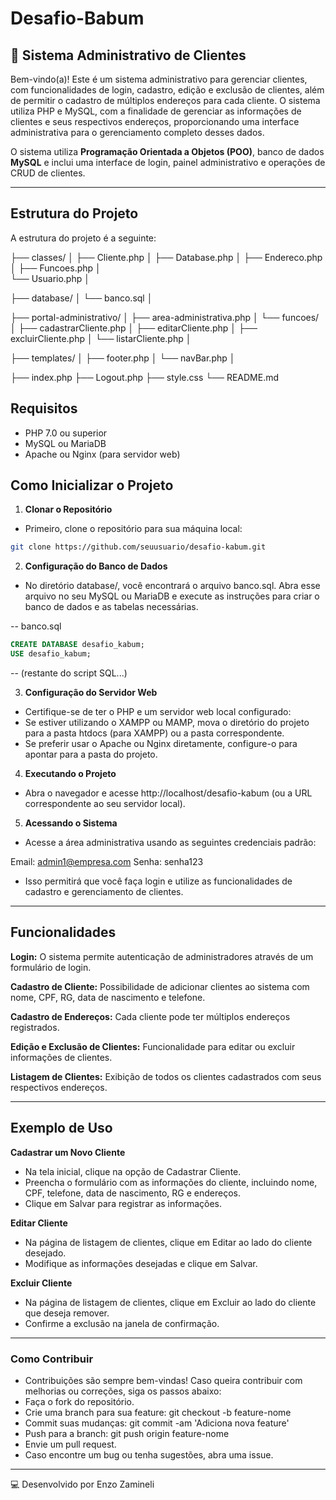 # Desafio-Babum
## 🔐 Sistema Administrativo de Clientes

Bem-vindo(a)! Este é um sistema administrativo para gerenciar clientes, com funcionalidades de login, cadastro, edição e exclusão de clientes, além de permitir o cadastro de múltiplos endereços para cada cliente. O sistema utiliza PHP e MySQL, com a finalidade de gerenciar as informações de clientes e seus respectivos endereços, proporcionando uma interface administrativa para o gerenciamento completo desses dados.

O sistema utiliza **Programação Orientada a Objetos (POO)**, banco de dados **MySQL** e inclui uma interface de login, painel administrativo e operações de CRUD de clientes.

---

## Estrutura do Projeto

A estrutura do projeto é a seguinte:

├── classes/ │ 
├── Cliente.php │ 
├── Database.php │ 
├── Endereco.php │ 
├── Funcoes.php │  
└── Usuario.php │ 

├── database/ │ 
└── banco.sql │ 

├── portal-administrativo/ │ 
├── area-administrativa.php │ 
└── funcoes/ │ 
├── cadastrarCliente.php │ 
├── editarCliente.php │ 
├── excluirCliente.php │ 
└── listarCliente.php │ 

├── templates/ │ 
├── footer.php │ 
└── navBar.php │ 

├── index.php 
├── Logout.php 
├── style.css 
└── README.md

## Requisitos

- PHP 7.0 ou superior
- MySQL ou MariaDB
- Apache ou Nginx (para servidor web)

## Como Inicializar o Projeto

1. **Clonar o Repositório**

- Primeiro, clone o repositório para sua máquina local:

```bash
git clone https://github.com/seuusuario/desafio-kabum.git
```

2. **Configuração do Banco de Dados**

- No diretório database/, você encontrará o arquivo banco.sql. Abra esse arquivo no seu MySQL ou MariaDB e execute as instruções para criar o banco de dados e as tabelas necessárias.

-- banco.sql
```sql
CREATE DATABASE desafio_kabum;
USE desafio_kabum;
```
-- (restante do script SQL...)

3. **Configuração do Servidor Web**

- Certifique-se de ter o PHP e um servidor web local configurado:
- Se estiver utilizando o XAMPP ou MAMP, mova o diretório do projeto para a pasta htdocs (para XAMPP) ou a pasta correspondente.
- Se preferir usar o Apache ou Nginx diretamente, configure-o para apontar para a pasta do projeto.

4. **Executando o Projeto**

- Abra o navegador e acesse http://localhost/desafio-kabum (ou a URL correspondente ao seu servidor local).

5. **Acessando o Sistema**

- Acesse a área administrativa usando as seguintes credenciais padrão:

Email: admin1@empresa.com
Senha: senha123

- Isso permitirá que você faça login e utilize as funcionalidades de cadastro e gerenciamento de clientes.

---

## Funcionalidades
**Login:** O sistema permite autenticação de administradores através de um formulário de login.

**Cadastro de Cliente:** Possibilidade de adicionar clientes ao sistema com nome, CPF, RG, data de nascimento e telefone.

**Cadastro de Endereços:** Cada cliente pode ter múltiplos endereços registrados.

**Edição e Exclusão de Clientes:** Funcionalidade para editar ou excluir informações de clientes.

**Listagem de Clientes:** Exibição de todos os clientes cadastrados com seus respectivos endereços.

---

## Exemplo de Uso

**Cadastrar um Novo Cliente**

- Na tela inicial, clique na opção de Cadastrar Cliente.
- Preencha o formulário com as informações do cliente, incluindo nome, CPF, telefone, data de nascimento, RG e endereços.
- Clique em Salvar para registrar as informações.

**Editar Cliente**

- Na página de listagem de clientes, clique em Editar ao lado do cliente desejado.
- Modifique as informações desejadas e clique em Salvar.

**Excluir Cliente**

- Na página de listagem de clientes, clique em Excluir ao lado do cliente que deseja remover.
- Confirme a exclusão na janela de confirmação.

---

### Como Contribuir

- Contribuições são sempre bem-vindas! Caso queira contribuir com melhorias ou correções, siga os passos abaixo:
- Faça o fork do repositório.
- Crie uma branch para sua feature: git checkout -b feature-nome
- Commit suas mudanças: git commit -am 'Adiciona nova feature'
- Push para a branch: git push origin feature-nome
- Envie um pull request.
- Caso encontre um bug ou tenha sugestões, abra uma issue.

---

💻 Desenvolvido por Enzo Zamineli